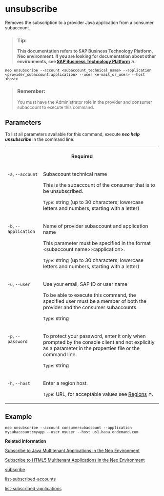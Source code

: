 <!-- loio862d00e98d364543a180e42b06114110 -->

# unsubscribe

Removes the subscription to a provider Java application from a consumer subaccount.



> ### Tip:  
> **This documentation refers to SAP Business Technology Platform, Neo environment. If you are looking for documentation about other environments, see [SAP Business Technology Platform](https://help.sap.com/viewer/65de2977205c403bbc107264b8eccf4b/Cloud/en-US/6a2c1ab5a31b4ed9a2ce17a5329e1dd8.html "SAP Business Technology Platform (SAP BTP) is an integrated offering comprised of four technology portfolios: database and data management, application development and integration, analytics, and intelligent technologies. The platform offers users the ability to turn data into business value, compose end-to-end business processes, and build and extend SAP applications quickly.") :arrow_upper_right:.**



```
neo unsubscribe --account <subaccount_technical_name> --application <provider_subaccount:application> --user <e-mail_or_user> --host <host>
```

> ### Remember:  
> You must have the Administrator role in the provider and consumer subaccount to execute this command.



## Parameters

To list all parameters available for this command, execute ***neo help unsubscribe*** in the command line.


<table>
<tr>
<th valign="top" colspan="2">

Required



</th>
</tr>
<tr>
<td valign="top">

`-a`, `--account`



</td>
<td valign="top">

Subaccount technical name

This is the subaccount of the consumer that is to be unsubscribed.

`Type`: string \(up to 30 characters; lowercase letters and numbers, starting with a letter\)



</td>
</tr>
<tr>
<td valign="top">

`-b`, `--application`



</td>
<td valign="top">

Name of provider subaccount and application name

This parameter must be specified in the format <subaccount name\>:<application\>.

`Type`: string \(up to 30 characters; lowercase letters and numbers, starting with a letter\)



</td>
</tr>
<tr>
<td valign="top">

`-u`, `--user`



</td>
<td valign="top">

Use your email, SAP ID or user name

To be able to execute this command, the specified user must be a member of both the provider and the consumer subaccounts.

`Type`: string



</td>
</tr>
<tr>
<td valign="top">

`-p`, `--password`



</td>
<td valign="top">

To protect your password, enter it only when prompted by the console client and not explicitly as a parameter in the properties file or the command line.

`Type`: string



</td>
</tr>
<tr>
<td valign="top">

`-h`, `--host`



</td>
<td valign="top">

Enter a region host.

`Type`: URL, for acceptable values see [Regions](https://help.sap.com/viewer/65de2977205c403bbc107264b8eccf4b/Cloud/en-US/350356d1dc314d3199dca15bd2ab9b0e.html "You can deploy applications in different regions. Each region represents a geographical location (for example, Europe, US East) where applications, data, or services are hosted.") :arrow_upper_right:.



</td>
</tr>
</table>



## Example

```
neo unsubscribe --account consumersubaccount --application mysubaccount:myapp --user myuser --host us1.hana.ondemand.com
```

**Related Information**  


[Subscribe to Java Multitenant Applications in the Neo Environment](../22-getting-started-neo/subscribe-to-java-multitenant-applications-in-the-neo-environment-e7e62c8.md "Create, list, and remove subscriptions for a Java application using the console client and view all our subscriptions in the cockpit.")

[Subscribe to HTML5 Multitenant Applications in the Neo Environment](../22-getting-started-neo/subscribe-to-html5-multitenant-applications-in-the-neo-environment-f16cd5b.md "Manage subscriptions to HTML5 applications by viewing, creating, or removing subscriptions in the cockpit.")

[subscribe](subscribe-4c6203d.md "Subscribes the subaccount of the consumer to a provider Java application. Once the command is executed successfully, the subscription is visible in the Subscriptions panel of the cockpit in the consumer subaccount.")

[list-subscribed-accounts](list-subscribed-accounts-034244c.md "Lists all subaccounts subscribed to a given Java application.")

[list-subscribed-applications](list-subscribed-applications-67d5c6f.md "Lists all Java applications to which a given subaccount is subscribed.")

